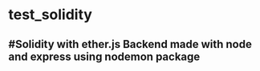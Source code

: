 # test_solidity
#Solidity with ether.js
Backend made with node and express using nodemon package
----------------------------------------------------------
